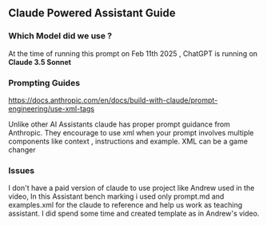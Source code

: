 ## Claude Powered Assistant Guide

### Which Model did we use ?
 
 At the time of running this prompt on Feb 11th 2025 , ChatGPT is running on **Claude 3.5 Sonnet** 

### Prompting Guides
 
https://docs.anthropic.com/en/docs/build-with-claude/prompt-engineering/use-xml-tags

Unlike other AI Assistants claude has proper prompt guidance from Anthropic. They encourage to use xml when your prompt involves multiple components like context , instructions and example. XML can be a game changer

### Issues

I don't have a paid version of claude to use project like Andrew used in the video, In this Assistant bench marking i used only prompt.md and examples.xml for the claude to reference and help us work as teaching assistant. I did spend some time and created template as in Andrew's video.
